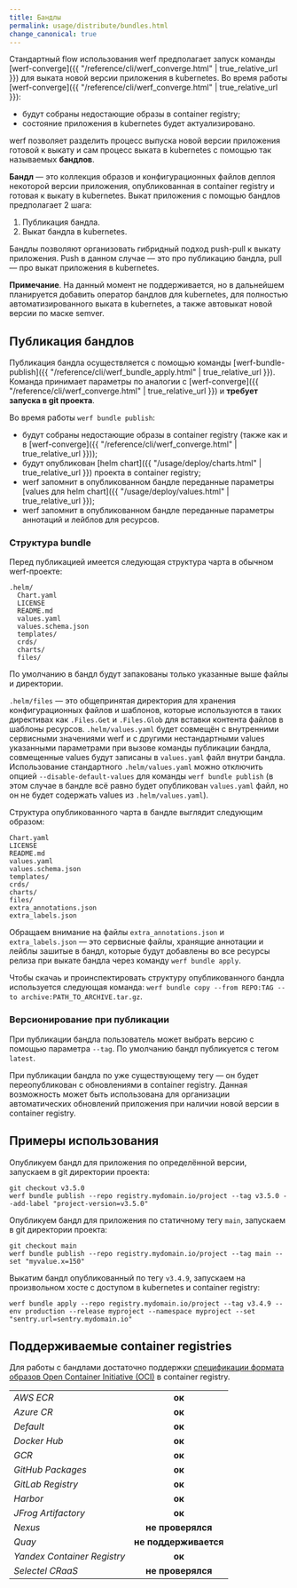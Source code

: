 ```yaml
---
title: Бандлы
permalink: usage/distribute/bundles.html
change_canonical: true
---
```


Стандартный flow использования werf предполагает запуск команды [werf-converge]({{ "/reference/cli/werf_converge.html" | true_relative_url }}) для выката новой версии приложения в kubernetes. Во время работы [werf-converge]({{ "/reference/cli/werf_converge.html" | true_relative_url }}):

- будут собраны недостающие образы в container registry;
- состояние приложения в kubernetes будет актуализировано.

werf позволяет разделить процесс выпуска новой версии приложения готовой к выкату и сам процесс выката в kubernetes с помощью так называемых **бандлов**.

**Бандл** — это коллекция образов и конфигурационных файлов деплоя некоторой версии приложения, опубликованная в container registry и готовая к выкату в kubernetes. Выкат приложения с помощью бандлов предполагает 2 шага:

1. Публикация бандла.
2. Выкат бандла в kubernetes.

Бандлы позволяют организовать гибридный подход push-pull к выкату приложения. Push в данном случае — это про публикацию бандла, pull — про выкат приложения в kubernetes.

**Примечание**. На данный момент не поддерживается, но в дальнейшем планируется добавить оператор бандлов для kubernetes, для полностью автоматизированного выката в kubernetes, а также автовыкат новой версии по маске semver.

## Публикация бандлов

Публикация бандла осуществляется с помощью команды [werf-bundle-publish]({{ "/reference/cli/werf_bundle_apply.html" | true_relative_url }}). Команда принимает параметры по аналогии с [werf-converge]({{ "/reference/cli/werf_converge.html" | true_relative_url }}) и **требует запуска в git проекта**.

Во время работы `werf bundle publish`:

- будут собраны недостающие образы в container registry (также как и в [werf-converge]({{ "/reference/cli/werf_converge.html" | true_relative_url }}));
- будут опубликован [helm chart]({{ "/usage/deploy/charts.html" | true_relative_url }}) проекта в container registry;
- werf запомнит в опубликованном бандле переданные параметры [values для helm chart]({{ "/usage/deploy/values.html" | true_relative_url }});
- werf запомнит в опубликованном бандле переданные параметры аннотаций и лейблов для ресурсов.

### Структура bundle

Перед публикацией имеется следующая структура чарта в обычном werf-проекте:

```
.helm/
  Chart.yaml
  LICENSE
  README.md
  values.yaml
  values.schema.json
  templates/
  crds/
  charts/
  files/
```

По умолчанию в бандл будут запакованы только указанные выше файлы и директории.

`.helm/files` — это общепринятая директория для хранения конфигурационных файлов и шаблонов, которые используются в таких директивах как `.Files.Get` и `.Files.Glob` для вставки контента файлов в шаблоны ресурсов.
`.helm/values.yaml` будет совмещён с внутренними сервисными значениями werf и с другими нестандартными values указанными параметрами при вызове команды публикации бандла, совмещенные values будут записаны в `values.yaml` файл внутри бандла. Использование стандартного `.helm/values.yaml` можно отключить опцией `--disable-default-values` для команды `werf bundle publish` (в этом случае в бандле всё равно будет опубликован `values.yaml` файл, но он не будет содержать values из `.helm/values.yaml`).

Структура опубликованного чарта в бандле выглядит следующим образом:

```
Chart.yaml
LICENSE
README.md
values.yaml
values.schema.json
templates/
crds/
charts/
files/
extra_annotations.json
extra_labels.json
```

Обращаем внимание на файлы `extra_annotations.json` и `extra_labels.json` — это сервисные файлы, хранящие аннотации и лейблы зашитые в бандл, которые будут добавлены во все ресурсы релиза при выкате бандла через команду `werf bundle apply`.

Чтобы скачаь и проинспектировать структуру опубликованного бандла используется следующая команда: `werf bundle copy --from REPO:TAG --to archive:PATH_TO_ARCHIVE.tar.gz`.

### Версионирование при публикации

При публикации бандла пользователь может выбрать версию с помощью параметра `--tag`. По умолчанию бандл публикуется с тегом `latest`.

При публикации бандла по уже существующему тегу — он будет переопубликован с обновлениями в container registry. Данная возможность может быть использована для организации автоматических обновлений приложения при наличии новой версии в container registry.

## Примеры использования

Опубликуем бандл для приложения по определённой версии, запускаем в git директории проекта:

```
git checkout v3.5.0
werf bundle publish --repo registry.mydomain.io/project --tag v3.5.0 --add-label "project-version=v3.5.0"
```

Опубликуем бандл для приложения по статичному тегу `main`, запускаем в git директории проекта:

```
git checkout main
werf bundle publish --repo registry.mydomain.io/project --tag main --set "myvalue.x=150"
```

Выкатим бандл опубликованный по тегу `v3.4.9`, запускаем на произвольном хосте с доступом в kubernetes и container registry:

```
werf bundle apply --repo registry.mydomain.io/project --tag v3.4.9 --env production --release myproject --namespace myproject --set "sentry.url=sentry.mydomain.io"
```

## Поддерживаемые container registries

Для работы с бандлами достаточно поддержки [спецификации формата образов Open Container Initiative (OCI)](https://github.com/opencontainers/image-spec) в container registry.

|                             |                       |
| --------------------------- |:---------------------:|
| _AWS ECR_                   | **ок**                |
| _Azure CR_                  | **ок**                |
| _Default_                   | **ок**                |
| _Docker Hub_                | **ок**                |
| _GCR_                       | **ок**                |
| _GitHub Packages_           | **ок**                |
| _GitLab Registry_           | **ок**                |
| _Harbor_                    | **ок**                |
| _JFrog Artifactory_         | **ок**                |
| _Nexus_                     | **не проверялся**     |
| _Quay_                      | **не поддерживается** |
| _Yandex Container Registry_ | **ок**                |
| _Selectel CRaaS_            | **не проверялся**     |
